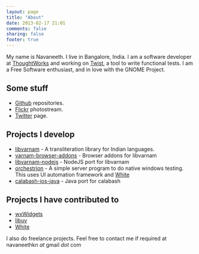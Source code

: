 ```yaml
---
layout: page
title: "About"
date: 2013-02-17 21:01
comments: false
sharing: false
footer: true
---
```

My name is Navaneeth. I live in Bangalore, India. I am a software developer at [ThoughtWorks](http://www.thoughtworks.com/) and working on [Twist](http://www.thoughtworks-studios.com/twist-agile-testing), a tool to write functional tests. I am a Free Software enthusiast, and in love with the GNOME Project. 

## Some stuff

* [Github](http://github.com/navaneeth) repositories.
* [Flickr](http://flickr.com/photos/navaneethkn) photostream. 
* [Twitter](http://www.twitter.com/navaneethkn) page. 

## Projects I develop

* [libvarnam](http://github.com/navaneeth/libvarnam) - A transliteration library for Indian languages.
* [varnam-browser-addons](http://github.com/navaneeth/varnam-browser-addons) - Browser addons for libvarnam
* [libvarnam-nodejs](http://github.com/navaneeth/libvarnam-nodejs) - NodeJS port for libvarnam
* [orchestrion](http://github.com/navaneeth/orchestrion) - A simple server program to do native windows testing. This uses UI automation framework and [White](https://github.com/TestStack/White)
* [calabash-ios-java](http://github.com/navaneeth/calabash-ios-java) - Java port for calabash

## Projects I have contributed to

* [wxWidgets](http://www.wxwidgets.org/)
* [libuv](https://github.com/joyent/libuv/)
* [White](https://github.com/TestStack/White)

I also do freelance projects. Feel free to contact me if required at navaneethkn *at* gmail *dot* com
